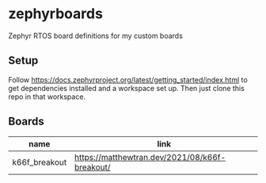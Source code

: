 # zephyrboards
Zephyr RTOS board definitions for my custom boards

## Setup

Follow https://docs.zephyrproject.org/latest/getting_started/index.html to get dependencies installed and a workspace set up. Then just clone this repo in that workspace.

## Boards

| name | link |
| ---- | ---- |
| k66f_breakout | https://matthewtran.dev/2021/08/k66f-breakout/ |
